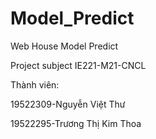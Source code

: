 # Model_Predict
Web House Model Predict

Project subject IE221-M21-CNCL

Thành viên:

19522309-Nguyễn Việt Thư

19522295-Trương Thị Kim Thoa 
